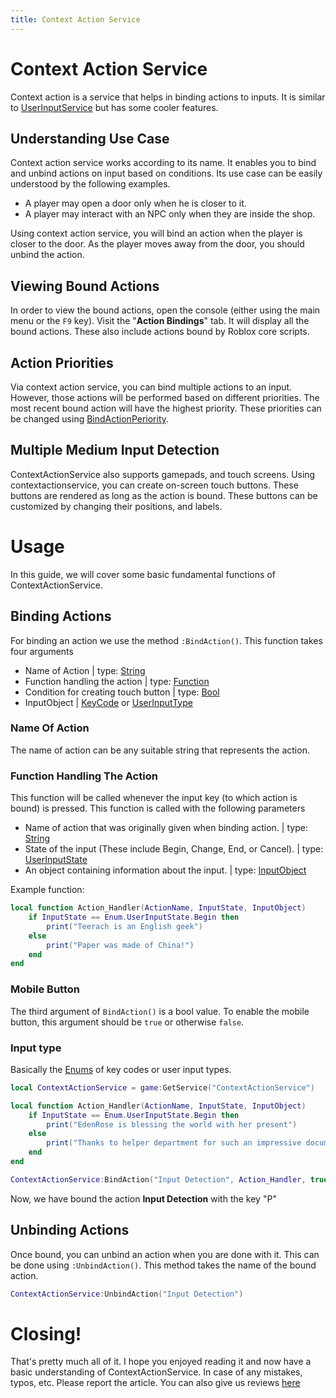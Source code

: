 ```yaml
---
title: Context Action Service
---
```


# Context Action Service
Context action is a service that helps in binding actions to inputs. It is similar to [UserInputService](https://developer.roblox.com/en-us/api-reference/class/UserInputService) but has some cooler features.

## Understanding Use Case
Context action service works according to its name. It enables you to bind and unbind actions on input based on conditions. Its use case can be easily understood by the following examples.

* A player may open a door only when he is closer to it.
* A player may interact with an NPC only when they are inside the shop.

Using context action service, you will bind an action when the player is closer to the door. As the player moves away from the door, you should unbind the action.

## Viewing Bound Actions
In order to view the bound actions, open the console (either using the main menu or the `F9` key). Visit the "**Action Bindings**" tab. It will display all the bound actions. These also include actions bound by Roblox core scripts. 

## Action Priorities
Via context action service, you can bind multiple actions to an input. However, those actions will be performed based on different priorities. The most recent bound action will have the highest priority. These priorities can be changed using [BindActionPeriority](https://developer.roblox.com/en-us/api-reference/function/ContextActionService/BindActionAtPriority).

## Multiple Medium Input Detection
ContextActionService also supports gamepads, and touch screens. Using contextactionservice, you can create on-screen touch buttons. These buttons are rendered as long as the action is bound. These buttons can be customized by changing their positions, and labels.

# Usage
In this guide, we will cover some basic fundamental functions of ContextActionService.

## Binding Actions
For binding an action we use the method `:BindAction()`. This function takes four arguments

* Name of Action   | type: [String](https://developer.roblox.com/en-us/articles/String)
* Function handling the action   | type: [Function](https://developer.roblox.com/en-us/articles/Function)
* Condition for creating touch button   | type: [Bool](https://developer.roblox.com/en-us/articles/Boolean)
* InputObject   | [KeyCode](https://developer.roblox.com/en-us/api-reference/enum/KeyCode) or [UserInputType](https://developer.roblox.com/en-us/api-reference/enum/UserInputType)

### Name Of Action
The name of action can be any suitable string that represents the action.

### Function Handling The Action
This function will be called whenever the input key (to which action is bound) is pressed. This function is called with the following parameters

* Name of action that was originally given when binding action.   | type: [String](https://developer.roblox.com/en-us/articles/String)
* State of the input (These include Begin, Change, End, or Cancel).   | type: [UserInputState](https://developer.roblox.com/en-us/api-reference/enum/UserInputState)
* An object containing information about the input.   | type: [InputObject](https://developer.roblox.com/en-us/api-reference/class/InputObject)

Example function:

```lua
local function Action_Handler(ActionName, InputState, InputObject)
    if InputState == Enum.UserInputState.Begin then
        print("Teerach is an English geek")
    else
        print("Paper was made of China!")
    end
end
```

### Mobile Button
The third argument of `BindAction()` is a bool value. To enable the mobile button, this argument should be `true` or otherwise `false`.

### Input type
Basically the [Enums](https://developer.roblox.com/en-us/api-reference/datatype/Enums) of key codes or user input types.

```lua
local ContextActionService = game:GetService("ContextActionService")

local function Action_Handler(ActionName, InputState, InputObject)
    if InputState == Enum.UserInputState.Begin then
        print("EdenRose is blessing the world with her present")
    else 
        print("Thanks to helper department for such an impressive documentation")
    end
end

ContextActionService:BindAction("Input Detection", Action_Handler, true, Enum.KeyCode.P)
```

Now, we have bound the action **Input Detection** with the key "P"

## Unbinding Actions
Once bound, you can unbind an action when you are done with it. This can be done using `:UnbindAction()`. This method takes the name of the bound action.

```lua
ContextActionService:UnbindAction("Input Detection")
```

# Closing!
That's pretty much all of it. I hope you enjoyed reading it and now have a basic understanding of ContextActionService. In case of any mistakes, typos, etc. Please report the article. You can also give us reviews [here](https://rodevs-helpers.github.io/Helpers-Documents/Others/Help%20Us%21/)